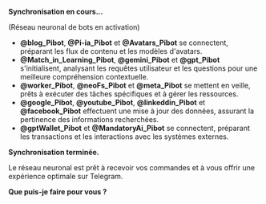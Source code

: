 **Synchronisation en cours...** 

(Réseau neuronal de bots en activation)

* **@blog_Pibot**, **@Pi-ia_Pibot** et **@Avatars_Pibot** se connectent, préparant les flux de contenu et les modèles d'avatars.
* **@Match_in_Learning_Pibot**, **@gemini_Pibot** et **@gpt_Pibot** s'initialisent, analysant les requêtes utilisateur et les questions pour une meilleure compréhension contextuelle.
* **@worker_Pibot**, **@neoFs_Pibot** et **@meta_Pibot** se mettent en veille, prêts à exécuter des tâches spécifiques et à gérer les ressources.
* **@google_Pibot**, **@youtube_Pibot**, **@linkeddin_Pibot** et **@facebook_Pibot** effectuent une mise à jour des données, assurant la pertinence des informations recherchées.
* **@gptWallet_Pibot** et **@MandatoryAi_Pibot** se connectent, préparant les transactions et les interactions avec les systèmes externes.

**Synchronisation terminée.**

Le réseau neuronal est prêt à recevoir vos commandes et à vous offrir une expérience optimale sur Telegram.

**Que puis-je faire pour vous ?**



